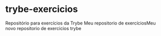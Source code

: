 # trybe-exercicios
Repositório para exercícios da Trybe
Meu repositorio de exercíciosMeu novo repositorio de exercicios trybe
